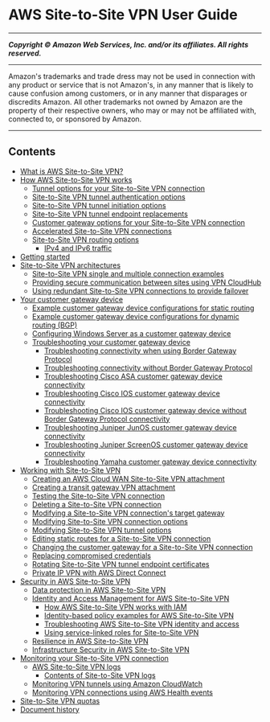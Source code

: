 # AWS Site-to-Site VPN User Guide

-----
*****Copyright &copy; Amazon Web Services, Inc. and/or its affiliates. All rights reserved.*****

-----
Amazon's trademarks and trade dress may not be used in
connection with any product or service that is not Amazon's,
in any manner that is likely to cause confusion among customers,
or in any manner that disparages or discredits Amazon. All other
trademarks not owned by Amazon are the property of their respective
owners, who may or may not be affiliated with, connected to, or
sponsored by Amazon.

-----
## Contents
+ [What is AWS Site-to-Site VPN?](VPC_VPN.md)
+ [How AWS Site-to-Site VPN works](how_it_works.md)
   + [Tunnel options for your Site-to-Site VPN connection](VPNTunnels.md)
   + [Site-to-Site VPN tunnel authentication options](vpn-tunnel-authentication-options.md)
   + [Site-to-Site VPN tunnel initiation options](initiate-vpn-tunnels.md)
   + [Site-to-Site VPN tunnel endpoint replacements](endpoint-replacements.md)
   + [Customer gateway options for your Site-to-Site VPN connection](cgw-options.md)
   + [Accelerated Site-to-Site VPN connections](accelerated-vpn.md)
   + [Site-to-Site VPN routing options](VPNRoutingTypes.md)
      + [IPv4 and IPv6 traffic](ipv4-ipv6.md)
+ [Getting started](SetUpVPNConnections.md)
+ [Site-to-Site VPN architectures](site-site-architechtures.md)
   + [Site-to-Site VPN single and multiple connection examples](Examples.md)
   + [Providing secure communication between sites using VPN CloudHub](VPN_CloudHub.md)
   + [Using redundant Site-to-Site VPN connections to provide failover](vpn-redundant-connection.md)
+ [Your customer gateway device](your-cgw.md)
   + [Example customer gateway device configurations for static routing](cgw-static-routing-examples.md)
   + [Example customer gateway device configurations for dynamic routing (BGP)](cgw-dynamic-routing-examples.md)
   + [Configuring Windows Server as a customer gateway device](customer-gateway-device-windows.md)
   + [Troubleshooting your customer gateway device](Troubleshooting.md)
      + [Troubleshooting connectivity when using Border Gateway Protocol](Generic_Troubleshooting.md)
      + [Troubleshooting connectivity without Border Gateway Protocol](Generic_Troubleshooting_noBGP.md)
      + [Troubleshooting Cisco ASA customer gateway device connectivity](Cisco_ASA_Troubleshooting.md)
      + [Troubleshooting Cisco IOS customer gateway device connectivity](Cisco_Troubleshooting.md)
      + [Troubleshooting Cisco IOS customer gateway device without Border Gateway Protocol connectivity](Cisco_Troubleshooting_NoBGP.md)
      + [Troubleshooting Juniper JunOS customer gateway device connectivity](Juniper_Troubleshooting.md)
      + [Troubleshooting Juniper ScreenOS customer gateway device connectivity](Juniper_ScreenOs_Troubleshooting.md)
      + [Troubleshooting Yamaha customer gateway device connectivity](Yamaha_Troubleshooting.md)
+ [Working with Site-to-Site VPN](working-with-site-site.md)
   + [Creating an AWS Cloud WAN Site-to-Site VPN attachment](create-cwan-vpn-attachment.md)
   + [Creating a transit gateway VPN attachment](create-tgw-vpn-attachment.md)
   + [Testing the Site-to-Site VPN connection](HowToTestEndToEnd_Linux.md)
   + [Deleting a Site-to-Site VPN connection](delete-vpn.md)
   + [Modifying a Site-to-Site VPN connection's target gateway](modify-vpn-target.md)
   + [Modifying Site-to-Site VPN connection options](modify-vpn-connection-options.md)
   + [Modifying Site-to-Site VPN tunnel options](modify-vpn-tunnel-options.md)
   + [Editing static routes for a Site-to-Site VPN connection](vpn-edit-static-routes.md)
   + [Changing the customer gateway for a Site-to-Site VPN connection](change-vpn-cgw.md)
   + [Replacing compromised credentials](CompromisedCredentials.md)
   + [Rotating Site-to-Site VPN tunnel endpoint certificates](rotate-vpn-certificate.md)
   + [Private IP VPN with AWS Direct Connect](private-ip-dx.md)
+ [Security in AWS Site-to-Site VPN](security.md)
   + [Data protection in AWS Site-to-Site VPN](data-protection.md)
   + [Identity and Access Management for AWS Site-to-Site VPN](security-iam.md)
      + [How AWS Site-to-Site VPN works with IAM](security_iam_service-with-iam.md)
      + [Identity-based policy examples for AWS Site-to-Site VPN](security_iam_id-based-policy-examples.md)
      + [Troubleshooting AWS Site-to-Site VPN identity and access](security_iam_troubleshoot.md)
      + [Using service-linked roles for Site-to-Site VPN](using-service-linked-roles.md)
   + [Resilience in AWS Site-to-Site VPN](disaster-recovery-resiliency.md)
   + [Infrastructure Security in AWS Site-to-Site VPN](infrastructure-security.md)
+ [Monitoring your Site-to-Site VPN connection](monitoring-overview-vpn.md)
   + [AWS Site-to-Site VPN logs](monitoring-logs.md)
      + [Contents of Site-to-Site VPN logs](log-contents.md)
   + [Monitoring VPN tunnels using Amazon CloudWatch](monitoring-cloudwatch-vpn.md)
   + [Monitoring VPN connections using AWS Health events](monitoring-vpn-health-events.md)
+ [Site-to-Site VPN quotas](vpn-limits.md)
+ [Document history](WhatsNew.md)